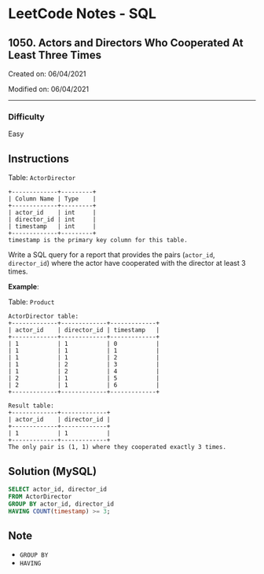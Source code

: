 # LeetCode Notes - SQL

## 1050. Actors and Directors Who Cooperated At Least Three Times

Created on: 06/04/2021

Modified on: 06/04/2021

---

### Difficulty

Easy

## Instructions

Table: `ActorDirector`

```
+-------------+---------+
| Column Name | Type    |
+-------------+---------+
| actor_id    | int     |
| director_id | int     |
| timestamp   | int     |
+-------------+---------+
timestamp is the primary key column for this table.
```

Write a SQL query for a report that provides the pairs 
(`actor_id`, `director_id`) where the actor have cooperated with the director 
at least 3 times.

**Example**:

Table: `Product`

```
ActorDirector table:
+-------------+-------------+-------------+
| actor_id    | director_id | timestamp   |
+-------------+-------------+-------------+
| 1           | 1           | 0           |
| 1           | 1           | 1           |
| 1           | 1           | 2           |
| 1           | 2           | 3           |
| 1           | 2           | 4           |
| 2           | 1           | 5           |
| 2           | 1           | 6           |
+-------------+-------------+-------------+

Result table:
+-------------+-------------+
| actor_id    | director_id |
+-------------+-------------+
| 1           | 1           |
+-------------+-------------+
The only pair is (1, 1) where they cooperated exactly 3 times.
```

## Solution (MySQL)

``` sql
SELECT actor_id, director_id
FROM ActorDirector
GROUP BY actor_id, director_id
HAVING COUNT(timestamp) >= 3;
```

## Note

- `GROUP BY`
- `HAVING`